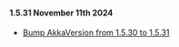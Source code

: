 #### 1.5.31 November 11th 2024 ####

* [Bump AkkaVersion from 1.5.30 to 1.5.31](https://github.com/akkadotnet/Akka.Hosting/pull/517)
